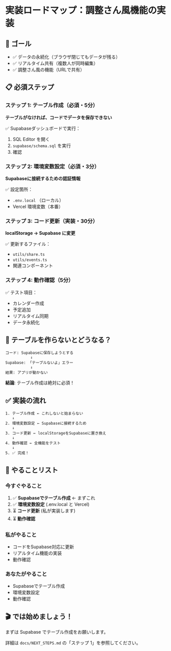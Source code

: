 # 実装ロードマップ：調整さん風機能の実装

## 🎯 ゴール

- ✅ データの永続化（ブラウザ閉じてもデータが残る）
- ✅ リアルタイム共有（複数人が同時編集）
- ✅ 調整さん風の機能（URLで共有）

## 📋 必須ステップ

### ステップ 1: テーブル作成（必須・5分）

**テーブルがなければ、コードでデータを保存できない**

✅ Supabaseダッシュボードで実行：
1. SQL Editor を開く
2. `supabase/schema.sql` を実行
3. 確認

### ステップ 2: 環境変数設定（必須・3分）

**Supabaseに接続するための認証情報**

✅ 設定箇所：
- `.env.local` （ローカル）
- Vercel 環境変数（本番）

### ステップ 3: コード更新（実装・30分）

**localStorage → Supabase に変更**

✅ 更新するファイル：
- `utils/share.ts`
- `utils/events.ts`
- 関連コンポーネント

### ステップ 4: 動作確認（5分）

✅ テスト項目：
- カレンダー作成
- 予定追加
- リアルタイム同期
- データ永続化

## 🚫 テーブルを作らないとどうなる？

```
コード: Supabaseに保存しようとする
           ↓
Supabase: 「テーブルないよ」エラー
           ↓
結果: アプリが動かない
```

**結論**: テーブル作成は絶対に必須！

## ✅ 実装の流れ

```
1. テーブル作成 ← これしないと始まらない
   ↓
2. 環境変数設定 ← Supabaseに接続するため
   ↓
3. コード更新 ← localStorageをSupabaseに置き換え
   ↓
4. 動作確認 ← 全機能をテスト
   ↓
5. ✅ 完成！
```

## 📝 やることリスト

### 今すぐやること

1. ✅ **Supabaseでテーブル作成** ← まずこれ
2. ✅ **環境変数設定** (.env.local と Vercel)
3. ⏳ **コード更新** (私が実装します)
4. ⏳ **動作確認**

### 私がやること

- コードをSupabase対応に更新
- リアルタイム機能の実装
- 動作確認

### あなたがやること

- Supabaseでテーブル作成
- 環境変数設定
- 動作確認

## 🎬 では始めましょう！

まずは Supabase でテーブル作成をお願いします。

詳細は `docs/NEXT_STEPS.md` の「ステップ 1」を参照してください。

